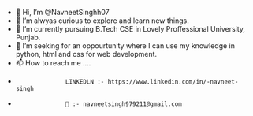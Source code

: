- 👋 Hi, I’m @NavneetSinghh07
- 👀 I’m alwyas curious to explore and learn new things.
- 🌱 I’m currently pursuing B.Tech CSE in Lovely Proffessional University, Punjab.
- 💞️ I’m seeking for an oppourtunity where  I can use my knowledge in python, html and css for web development.
- 📫 How to reach me ....
-                   LINKEDLN :- https://www.linkedin.com/in/-navneet-singh
-                   📧 :- navneetsingh979211@gmail.com
<!---
NavneetSinghh07/NavneetSinghh07 is a ✨ special ✨ repository because its `README.md` (this file) appears on your GitHub profile.
You can click the Preview link to take a look at your changes.
--->
